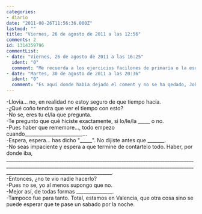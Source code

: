 ```yaml
---
categories:
- diario
date: "2011-08-26T11:56:36.000Z"
lastmod: ""
title: "Viernes, 26 de agosto de 2011 a las 12:56"
comments: 2
id: 1314359796
commentList:
- date: "Viernes, 26 de agosto de 2011 a las 16:25"
  ident: "0"
  comment: "Me recuerda a los ejercicios facilones de primaria o la eso, esos de completar. No he leído la entrada."
- date: "Martes, 30 de agosto de 2011 a las 20:36"
  ident: "0"
  comment: "Es aquí donde habia dejado el coment y no se ha qedado, Johan, \"a ver*\" decía"
---
```


-Llovia... no, en realidad no estoy seguro de que tiempo hacía.  
-¿Qué coño tendra que ver el tiempo con esto?  
-No se, eres tu el/la que pregunta.  
-Te pregunto que qué hiciste exactamente, si lo/le/la _____ o no.  
-Pues haber que rememore..., todo empezo cuando________________________...  
-Espera, espera... has dicho "_____". No dijiste antes que _______.  
-No seas impaciente y espera a que termine de contartelo todo. Haber, por donde iba, ________________________________________________________________________________________________________________________________________________________________________________________________________.  
-Entonces, ¿no te vio nadie hacerlo?  
-Pues no se, yo al menos supongo que no.  
-Mejor así, de todas formas _______________.  
-Tampoco fue para tanto. Total, estamos en Valencia, que otra cosa sino se puede esperar que te pase un sabado  por la noche.